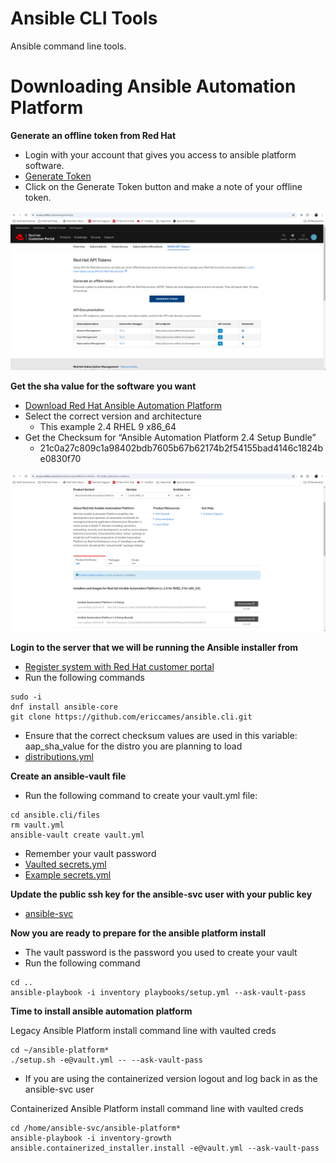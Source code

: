 Ansible CLI Tools
=========
Ansible command line tools.

Downloading Ansible Automation Platform
=========

**Generate an offline token from Red Hat**

- Login with your account that gives you access to ansible platform software.
- [Generate Token](https://access.redhat.com/management/api "Generate Token")
- Click on the Generate Token button and make a note of your offline token.

![alt text](https://github.com/ericcames/ansible.cli/blob/main/images/CLItoken.png "Generate Token")

**Get the sha value for the software you want**

- [Download Red Hat Ansible Automation Platform](https://access.redhat.com/downloads/content/480/ver=2.4/rhel---9/2.4/x86_64/product-software "Download Red Hat Ansible Automation Platform")
- Select the correct version and architecture
  - This example 2.4 RHEL 9 x86_64
- Get the Checksum for “Ansible Automation Platform 2.4 Setup Bundle”
  - 21c0a27c809c1a98402bdb7605b67b62174b2f54155bad4146c1824be0830f70

![alt text](https://github.com/ericcames/ansible.cli/blob/main/images/CLIsha.png "Checksum")

**Login to the server that we will be running the Ansible installer from**

- [Register system with Red Hat customer portal](https://access.redhat.com/solutions/253273 "RHSM")
- Run the following commands
```
sudo -i
dnf install ansible-core
git clone https://github.com/ericcames/ansible.cli.git
```
- Ensure that the correct checksum values are used in this variable: aap_sha_value for the distro you are planning to load
- [distributions.yml](https://github.com/ericcames/ansible.cli/blob/main/files/distributions.yml "distributions.yml")

**Create an ansible-vault file**

- Run the following command to create your vault.yml file:
```
cd ansible.cli/files
rm vault.yml
ansible-vault create vault.yml
```
- Remember your vault password
- [Vaulted secrets.yml](https://github.com/ericcames/ansible.cli/blob/main/files/vault.yml "Vaulted")
- [Example secrets.yml](https://github.com/ericcames/ansible.cli/blob/main/files/example_vault.yml "Example")

**Update the public ssh key for the ansible-svc user with your public key**

- [ansible-svc](https://github.com/ericcames/ansible.cli/blob/main/files/public_keys/ansible-svc "ansible-svc")

**Now you are ready to prepare for the ansible platform install**

- The vault password is the password you used to create your vault
- Run the following command
```
cd ..
ansible-playbook -i inventory playbooks/setup.yml --ask-vault-pass
```

**Time to install ansible automation platform**

Legacy Ansible Platform install command line with vaulted creds
```
cd ~/ansible-platform*
./setup.sh -e@vault.yml -- --ask-vault-pass
```

- If you are using the containerized version logout and log back in as the ansible-svc user

Containerized Ansible Platform install command line with vaulted creds
```
cd /home/ansible-svc/ansible-platform*
ansible-playbook -i inventory-growth ansible.containerized_installer.install -e@vault.yml --ask-vault-pass
```